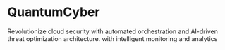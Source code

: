 # QuantumCyber
Revolutionize cloud security with automated orchestration and AI-driven threat optimization architecture. with intelligent monitoring and analytics
